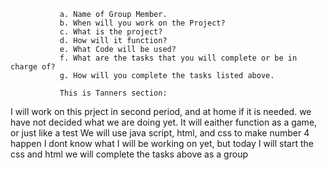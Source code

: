                a. Name of Group Member.
               b. When will you work on the Project?
               c. What is the project?
               d. How will it function? 
               e. What Code will be used?
               f. What are the tasks that you will complete or be in charge of?
               g. How will you complete the tasks listed above. 

               This is Tanners section:
I will work on this prject in second period, and at home if it is needed.
we have not decided what we are doing yet.
It will eaither function as a game, or just like a test
We will use java script, html, and css to make number 4 happen
I dont know what I will be working on yet, but today I will start the css and html
we will complete the tasks above as a group